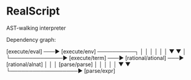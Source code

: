 # RealScript

AST-walking interpreter

Dependency graph:

[execute/eval] ───► [execute/env] ──────────┐
 │ │                      │                 │
 │ │                      ▼                 ▼
 │ └──────────────► [execute/term] ───► [rational/ational] ───► [rational/alnat]
 │                            │
 │             [parse/parse]  │
 │                       │    │
 │                       ▼    ▼
 └──────────────────► [parse/expr]